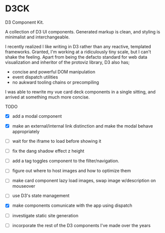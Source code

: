 # D3CK

D3 Component Kit.

A collection of D3 UI components. Generated markup is clean, and styling is minimalist and interchangeable.

I recently realized I like writing in D3 rather than any reactive, templated frameworks.
Granted, I'm working at a ridiculously tiny scale, but I can't shake the feeling.
Apart from being the defacto standard for web data visualization and inheritor of the protoviz library, D3 also has;
 
 - concise and powerful DOM manipulation
 - event dispatch utilities
 - no aukward tooling chains or precompiling

I was able to rewrite my vue card deck components in a single sitting, and arrived at something much more concise.

TODO
 - [x] add a modal component
 - [x] make an external/internal link distinction and make the modal behave appropriately
 - [ ] wait for the iframe to load before showing it
 - [ ] fix the dang shadow effect z height
 - [ ] add a tag toggles component to the filter/navigation.
 - [ ] figure out where to host images and how to optimize them
 - [ ] make card component lazy load images, swap image w/description on mouseover
 - [ ] use D3's state management
 - [x] make components comunicate with the app using dispatch
 - [ ] investigate static site generation
 - [ ] incorporate the rest of the D3 components I've made over the years



 

